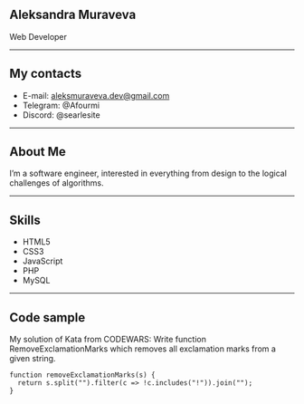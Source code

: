 ## Aleksandra Muraveva
Web Developer

***
## My contacts
* E-mail: aleksmuraveva.dev@gmail.com
* Telegram: @Afourmi
* Discord: @searlesite

***
## About Me
I’m a software engineer, interested in everything from design to the logical challenges of algorithms.

***
## Skills
* HTML5
* CSS3
* JavaScript
* PHP
* MySQL

***
## Code sample
My solution of Kata from CODEWARS: Write function RemoveExclamationMarks which removes all exclamation marks from a given string.
```
function removeExclamationMarks(s) {
  return s.split("").filter(c => !c.includes("!")).join("");
}
```